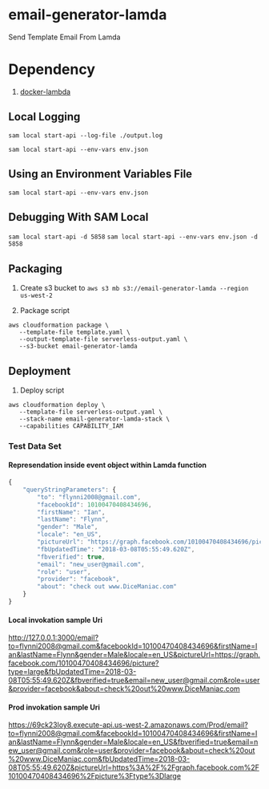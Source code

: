 # email-generator-lamda
Send Template Email From Lamda

# Dependency
1. [docker-lambda](https://github.com/lambci/docker-lambda)


## Local Logging
`sam local start-api --log-file ./output.log`

`sam local start-api --env-vars env.json`

## Using an Environment Variables File
`sam local start-api --env-vars env.json`

## Debugging With SAM Local
`sam local start-api -d 5858`
`sam local start-api --env-vars env.json -d 5858`

## Packaging
1. Create s3 bucket to `aws s3 mb s3://email-generator-lamda --region us-west-2`

2. Package script
```
aws cloudformation package \
   --template-file template.yaml \
   --output-template-file serverless-output.yaml \
   --s3-bucket email-generator-lamda
```

## Deployment
1. Deploy script
```
aws cloudformation deploy \
   --template-file serverless-output.yaml \
   --stack-name email-generator-lamda-stack \
   --capabilities CAPABILITY_IAM
```


### Test Data Set

#### Represendation inside event object within Lamda function
```js
{
    "queryStringParameters": {
        "to": "flynni2008@gmail.com",
        "facebookId": 10100470408434696,
        "firstName": "Ian",
        "lastName": "Flynn",
        "gender": "Male",
        "locale": "en_US",
        "pictureUrl": "https://graph.facebook.com/10100470408434696/picture?type=large",
        "fbUpdatedTime": "2018-03-08T05:55:49.620Z",
        "fbverified": true,
        "email": "new_user@gmail.com",
        "role": "user",
        "provider": "facebook",
        "about": "check out www.DiceManiac.com"
    }
}
```


#### Local invokation sample Uri 
http://127.0.0.1:3000/email?to=flynni2008@gmail.com&facebookId=10100470408434696&firstName=Ian&lastName=Flynn&gender=Male&locale=en_US&pictureUrl=https://graph.facebook.com/10100470408434696/picture?type=large&fbUpdatedTime=2018-03-08T05:55:49.620Z&fbverified=true&email=new_user@gmail.com&role=user&provider=facebook&about=check%20out%20www.DiceManiac.com


#### Prod invokation sample Uri 
https://69ck23loy8.execute-api.us-west-2.amazonaws.com/Prod/email?to=flynni2008@gmail.com&facebookId=10100470408434696&firstName=Ian&lastName=Flynn&gender=Male&locale=en_US&fbverified=true&email=new_user@gmail.com&role=user&provider=facebook&about=check%20out%20www.DiceManiac.com&fbUpdatedTime=2018-03-08T05:55:49.620Z&pictureUrl=https%3A%2F%2Fgraph.facebook.com%2F10100470408434696%2Fpicture%3Ftype%3Dlarge